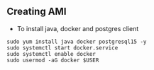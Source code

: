 ## Creating AMI

- To install java, docker and postgres client
```
sudo yum install java docker postgresql15 -y
sudo systemctl start docker.service
sudo systemctl enable docker
sudo usermod -aG docker $USER
```
